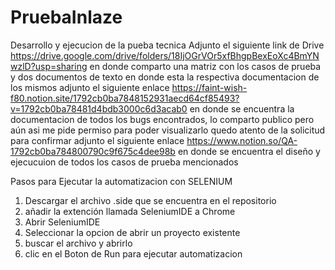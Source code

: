 # PruebaInlaze
Desarrollo y ejecucion de la pueba tecnica 
Adjunto el siguiente link de Drive https://drive.google.com/drive/folders/18IjOGrVOr5xfBhgpBexEoXc4BmYNwzlD?usp=sharing
en donde comparto una matriz con los casos de prueba y dos documentos de texto en donde esta la respectiva documentacion de los mismos
adjunto el siguiente enlace https://faint-wish-f80.notion.site/1792cb0ba7848152931aecd64cf85493?v=1792cb0ba78481d4bdb3000c6d3acab0
en donde se encuentra la documentacion de todos los bugs encontrados, lo comparto publico pero aún asi me pide permiso para poder visualizarlo quedo atento de la solicitud para confirmar 
adjunto el siguiente enlace https://www.notion.so/QA-1792cb0ba784800790c9f675c4dee98b
en donde se encuentra el diseño y ejecucuion de todos los casos de prueba mencionados 

Pasos para Ejecutar la automatizacion con SELENIUM 
1. Descargar el archivo .side que se encuentra en el repositorio
2. añadir la extención llamada SeleniumIDE a Chrome
3. Abrir SeleniumIDE
4. Seleccionar la opcion de abrir un proyecto existente
5. buscar el archivo y abrirlo
6. clic en el Boton de Run para ejecutar automatizacion 
